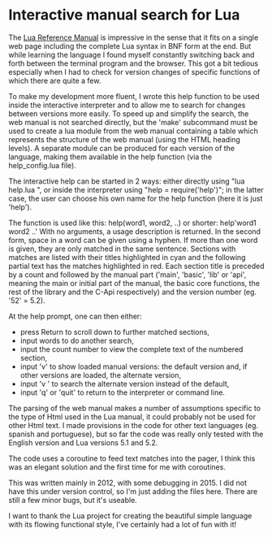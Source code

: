 # Interactive manual search for Lua

The [Lua Reference Manual](https://www.lua.org/manual/) is impressive in the sense that it fits on a single web page including the complete Lua syntax in BNF form at the end. But while learning the language I found myself constantly switching back and forth between the terminal program and the browser. This got a bit tedious especially when I had to check for version changes of specific functions of which there are quite a few.

To make my development more fluent, I wrote this help function to be used inside the interactive interpreter and to allow me to search for changes between versions more easily. To speed up and simplify the search, the web manual is not searched directly, but the 'make' subcommand must be used to create a lua module from the web manual containing a table which represents the structure of the web manual (using the HTML heading levels). A separate module can be produced for each version of the language, making them available in the help function (via the help_config.lua file).

The interactive help can be started in 2 ways: either directly using "lua help.lua <words>", or inside the interpreter using "help = require('help')"; in the latter case, the user can choose his own name for the help function (here it is just 'help').

The function is used like this: help(word1, word2, ..) or shorter: help'word1 word2 ..'
With no arguments, a usage description is returned.
In the second form, space in a word can be given using a hyphen. If more than one word is given, they are only matched in the same sentence.
Sections with matches are listed with their titles highlighted in cyan and the following partial text has the matches highlighted in red. Each section title is preceded by a count and followed by the manual part ('main', 'basic', 'lib' or 'api', meaning the main or initial part of the manual, the basic core functions, the rest of the library and the C-Api respectively) and the version number (eg. '52' = 5.2). 

At the help prompt, one can then either:
  - press Return to scroll down to further matched sections,
  - input words to do another search,
  - input the count number to view the complete text of the numbered section,
  - input 'v' to show loaded manual versions: the default version and, if other versions are loaded, the alternate version,
  - input 'v <word>' to search the alternate version instead of the default,
  - input 'q' or 'quit' to return to the interpreter or command line.

The parsing of the web manual makes a number of assumptions specific to the type of Html used in the Lua manual, it could probably not be used for other Html text. I made provisions in the code for other text languages (eg. spanish and portuguese), but so far the code was really only tested with the English version and Lua versions 5.1 and 5.2.

The code uses a coroutine to feed text matches into the pager, I think this was an elegant solution and the first time for me with coroutines.

This was written mainly in 2012, with some debugging in 2015. I did not have this under version control, so I'm just adding the files here.
There are still a few minor bugs, but it's useable.
  
I want to thank the Lua project for creating the beautiful simple language with its flowing functional style, I've certainly had a lot of fun with it!
 

